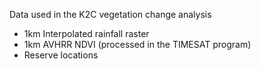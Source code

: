 Data used in the K2C vegetation change analysis
- 1km Interpolated rainfall raster
- 1km AVHRR NDVI (processed in the TIMESAT program)
- Reserve locations
